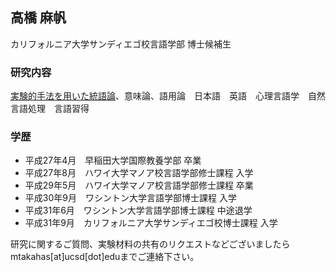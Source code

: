 ## 高橋 麻帆
カリフォルニア大学サンディエゴ校言語学部 博士候補生

### 研究内容
[実験的手法を用いた統語論](./exp_syn_intro.md)、意味論、語用論　日本語　英語　心理言語学　自然言語処理　言語習得　

### 学歴
* 平成27年4月　早稲田大学国際教養学部 卒業
* 平成27年8月　ハワイ大学マノア校言語学部修士課程 入学
* 平成29年5月　ハワイ大学マノア校言語学部修士課程 卒業
* 平成30年9月　ワシントン大学言語学部博士課程 入学
* 平成31年6月　ワシントン大学言語学部博士課程 中途退学
* 平成31年9月　カリフォルニア大学サンディエゴ校博士課程 入学

研究に関するご質問、実験材料の共有のリクエストなどございましたらmtakahas\[at\]ucsd\[dot\]eduまでご連絡下さい。
